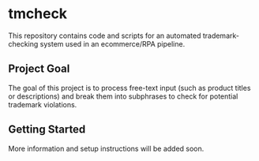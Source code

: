 # tmcheck

This repository contains code and scripts for an automated trademark-checking system used in an ecommerce/RPA pipeline.

## Project Goal

The goal of this project is to process free-text input (such as product titles or descriptions) and break them into subphrases to check for potential trademark violations.

## Getting Started

More information and setup instructions will be added soon.
